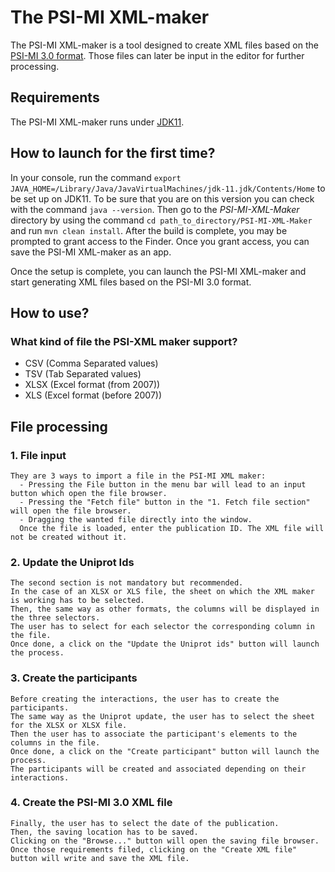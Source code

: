 # The PSI-MI XML-maker

The PSI-MI XML-maker is a tool designed to create XML files based on the 
[PSI-MI 3.0 format](https://rawgit.com/HUPO-PSI/miXML/master/3.0/doc/MIF300.html).
Those files can later be input in the editor for further processing.

## Requirements
The PSI-MI XML-maker runs under [JDK11](https://www.oracle.com/uk/java/technologies/javase/jdk11-archive-downloads.html).

## How to launch for the first time?

In your console, run the command `export JAVA_HOME=/Library/Java/JavaVirtualMachines/jdk-11.jdk/Contents/Home` to be set up on JDK11.
To be sure that you are on this version you can check with the command `java --version`.
Then go to the *PSI-MI-XML-Maker* directory by using the command `cd path_to_directory/PSI-MI-XML-Maker` and run `mvn clean install`.
After the build is complete, you may be prompted to grant access to the Finder. Once you grant access, you can save the PSI-MI XML-maker as an app.

Once the setup is complete, you can launch the PSI-MI XML-maker and start generating XML files based on the PSI-MI 3.0 format.

## How to use?

### What kind of file the PSI-XML maker support?

- CSV (Comma Separated values)
- TSV (Tab Separated values)
- XLSX (Excel format (from 2007))
- XLS (Excel format (before 2007))

## File processing

### 1. File input 
    They are 3 ways to import a file in the PSI-MI XML maker:
      - Pressing the File button in the menu bar will lead to an input button which open the file browser.
      - Pressing the "Fetch file" button in the "1. Fetch file section" will open the file browser.
      - Dragging the wanted file directly into the window.
      Once the file is loaded, enter the publication ID. The XML file will not be created without it.

### 2. Update the Uniprot Ids
    The second section is not mandatory but recommended. 
    In the case of an XLSX or XLS file, the sheet on which the XML maker is working has to be selected. 
    Then, the same way as other formats, the columns will be displayed in the three selectors. 
    The user has to select for each selector the corresponding column in the file. 
    Once done, a click on the "Update the Uniprot ids" button will launch the process.

### 3. Create the participants
    Before creating the interactions, the user has to create the participants. 
    The same way as the Uniprot update, the user has to select the sheet for the XLSX or XLSX file. 
    Then the user has to associate the participant's elements to the columns in the file. 
    Once done, a click on the "Create participant" button will launch the process. 
    The participants will be created and associated depending on their interactions.

### 4. Create the PSI-MI 3.0 XML file
    Finally, the user has to select the date of the publication. 
    Then, the saving location has to be saved. 
    Clicking on the "Browse..." button will open the saving file browser. 
    Once those requirements filed, clicking on the "Create XML file" button will write and save the XML file.